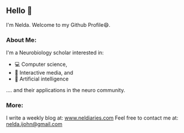 ## Hello 🌚

I'm Nelda. Welcome to my Github Profile😄. 

### About Me:
I'm a Neurobiology scholar interested in: 
- 💻 Computer science, 
- 🦾 Interactive media, and 
- 🤖 Artificial intelligence 

<p> .... and their applications in the neuro community.</p>

### More:
I write a weekly blog at: <a href="https://www.neldiaries.com" target = "_blank"> www.neldiaries.com</a>
Feel free to contact me at: <a href="nelda.ijohn@gmail.com" target = "_blank"> nelda.ijohn@gmail.com</a>
